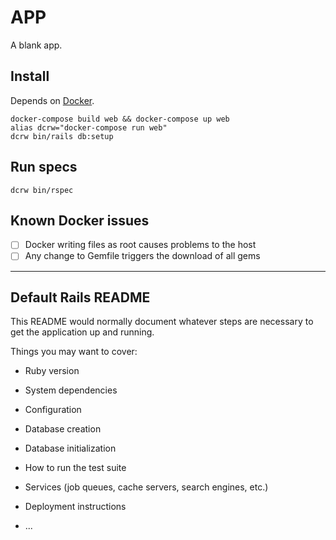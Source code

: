 # APP

A blank app.

## Install

Depends on [Docker](https://www.docker.com/).

    docker-compose build web && docker-compose up web
    alias dcrw="docker-compose run web"
    dcrw bin/rails db:setup

## Run specs

    dcrw bin/rspec

## Known Docker issues

- [ ] Docker writing files as root causes problems to the host
- [ ] Any change to Gemfile triggers the download of all gems

---

## Default Rails README

This README would normally document whatever steps are necessary to get the
application up and running.

Things you may want to cover:

* Ruby version

* System dependencies

* Configuration

* Database creation

* Database initialization

* How to run the test suite

* Services (job queues, cache servers, search engines, etc.)

* Deployment instructions

* ...
